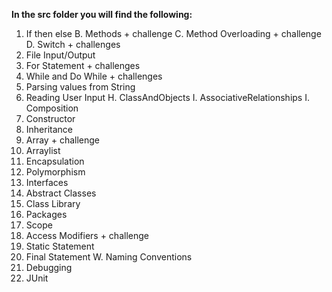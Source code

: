 
**In the src folder you will find the following:**
1. If then else
B. Methods + challenge
C. Method Overloading + challenge
D. Switch + challenges
5. File Input/Output
5. For Statement + challenges
6. While and Do While + challenges
7. Parsing values from String
8. Reading User Input
H. ClassAndObjects
I. AssociativeRelationships 
I. Composition
10. Constructor
11. Inheritance
12. Array + challenge
13. Arraylist
15. Encapsulation
16. Polymorphism
17. Interfaces
18. Abstract Classes
19. Class Library    
19. Packages    
20. Scope
21. Access Modifiers + challenge
22. Static Statement
23. Final Statement
W. Naming Conventions
25. Debugging    
25. JUnit


